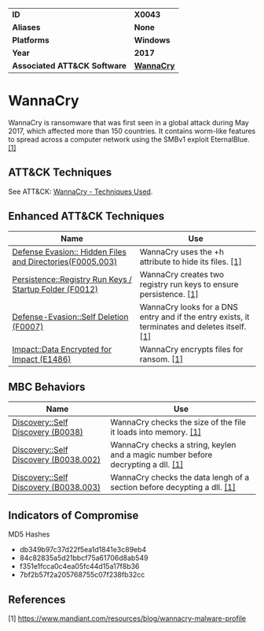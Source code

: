 <table>
<tr>
<td><b>ID</b></td>
<td><b>X0043</b></td>
</tr>
<tr>
<td><b>Aliases</b></td>
<td><b>None</b></td>
</tr>
<tr>
<td><b>Platforms</b></td>
<td><b>Windows</b></td>
</tr>
<tr>
<td><b>Year</b></td>
<td><b>2017</b></td>
</tr>
<tr>
<td><b>Associated ATT&CK Software</b></td>
<td><b><a href="https://attack.mitre.org/software/S0366">WannaCry</a></b></td>
</tr>
</table>

# WannaCry

WannaCry is ransomware that was first seen in a global attack during May 2017, which affected more than 150 countries. It contains worm-like features to spread across a computer network using the SMBv1 exploit EternalBlue. [[1]](#1)

## ATT&CK Techniques

See ATT&CK: [WannaCry - Techniques Used](https://attack.mitre.org/software/S0366/).

## Enhanced ATT&CK Techniques

|Name|Use|
|---|---|
|[Defense Evasion:: Hidden Files and Directories(F0005.003)](../defense-evasion/hidden-files-and-directories.md)|WannaCry uses the +h attribute to hide its files. [[1]](#1)|
|[Persistence::Registry Run Keys / Startup Folder (F0012)](../persistence/registry-run-keys-startup-folder.md)|WannaCry creates two registry run keys to ensure persistence. [[1]](#1)|
|[Defense-Evasion::Self Deletion (F0007)](../defense-evasion/self-deletion.md)|WannaCry looks for a DNS entry and if the entry exists, it terminates and deletes itself. [[1]](#1)|
|[Impact::Data Encrypted for Impact (E1486)](../impact/data-encrypted-for-impact.md)|WannaCry encrypts files for ransom. [[1]](#1)|

## MBC Behaviors

|Name|Use|
|---|---|
|[Discovery::Self Discovery (B0038)](../discovery/self-discovery.md)|WannaCry checks the size of the file it loads into memory. [[1]](#1)|
|[Discovery::Self Discovery (B0038.002)](../discovery/self-discovery.md)|WannaCry checks a string, keylen and a magic number before decrypting a dll. [[1]](#1)|
|[Discovery::Self Discovery (B0038.003)](../discovery/self-discovery.md)|WannaCry checks the data lengh of a section before decypting a dll. [[1]](#1)|

## Indicators of Compromise

MD5 Hashes
- db349b97c37d22f5ea1d1841e3c89eb4
- 84c82835a5d21bbcf75a61706d8ab549
- f351e1fcca0c4ea05fc44d15a17f8b36
- 7bf2b57f2a205768755c07f238fb32cc

## References

<a name="1">[1]</a> https://www.mandiant.com/resources/blog/wannacry-malware-profile